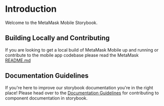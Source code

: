 # Introduction

Welcome to the MetaMask Mobile Storybook.

## Building Locally and Contributing

If you are looking to get a local build of MetaMask Mobile up and running or contribute to the mobile app codebase please read the MetaMask [README.md](https://github.com/MetaMask/metamask-mobile)

## Documentation Guidelines

If you're here to improve our storybook documentation you're in the right place! Please head over to the [Documentation Guidelines](./DOCUMENTATION_GUIDELINES.md) for contributing to component documentation in storybook.
